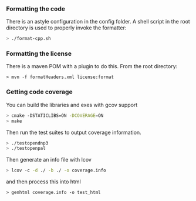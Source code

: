 
### Formatting the code

There is an astyle configuration in the config folder. A shell script in
the root directory is used to properly invoke the formatter:

```sh
> ./format-cpp.sh
```

### Formatting the license

There is a maven POM with a plugin to do this. From the root directory:

```
> mvn -f formatHeaders.xml license:format
```

### Getting code coverage

You can build the libraries and exes with gcov support

```sh
> cmake -DSTATICLIBS=ON -DCOVERAGE=ON
> make
```

Then run the test suites to output coverage information.

```sh
> ./testopendnp3
> ./testopenpal
```
Then generate an info file with lcov

```sh
> lcov -c -d ./ -b ./ -o coverage.info
```

and then process this into html

```
> genhtml coverage.info -o test_html
```
